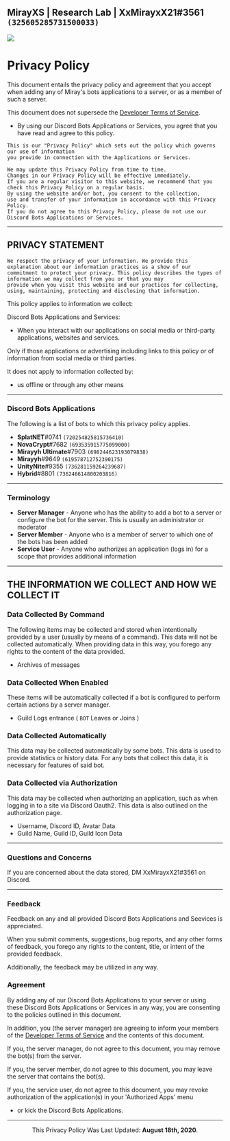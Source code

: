 ## MirayXS | Research Lab | XxMirayxX21#3561 `(325605285731500033)`

[![](https://discordapp.com/api/guilds/735182703871262820/embed.png?style=banner2)](https://discord.gg/CkdjnCR)

# Privacy Policy

This document entails the privacy policy and agreement that you accept when adding any of Miray's bots applications to a server, or as a member of such a server.

This document does not supersede the [Developer Terms of Service](https://discordapp.com/developers/docs/legal).
* By using our Discord Bots Applications or Services, you agree that you have read and agree to this policy.

```text
This is our "Privacy Policy" which sets out the policy which governs our use of information
you provide in connection with the Applications or Services.
```

```text
We may update this Privacy Policy from time to time.
Changes in our Privacy Policy will be effective immediately.
If you are a regular visitor to this website, we recommend that you check this Privacy Policy on a regular basis.
By using the website and/or bot, you consent to the collection,
use and transfer of your information in accordance with this Privacy Policy.
If you do not agree to this Privacy Policy, please do not use our Discord Bots Applications or Services.
```

<hr>

## PRIVACY STATEMENT

```text
We respect the privacy of your information. We provide this explanation about our information practices as a show of our
commitment to protect your privacy. This policy describes the types of information we may collect from you or that you may
provide when you visit this website and our practices for collecting, using, maintaining, protecting and disclosing that information.
```

This policy applies to information we collect:

Discord Bots Applications and Services:

* When you interact with our applications on social media or third-party applications, websites and services.

Only if those applications or advertising including links to this policy or of information from social media or third parties.

It does not apply to information collected by:

* us offline or through any other means

<hr>

### Discord Bots Applications
The following is a list of bots to which this privacy policy applies.
* **SplatNET**#0741 `(720254825815736410)`
* **NovaCrypt**#7682 `(693535915775099000)`
* **Mirayyh Ultimate**#7903 `(698244623193079838)`
* **Mirayyh**#9649 `(619578712752390175)`
* **UnityNite**#9355 `(736281159264239687)`
* **Hybrid**#8801 `(736246614800203816)`

<hr>

### Terminology
* **Server Manager** - Anyone who has the ability to add a bot to a server or configure the bot for the server. This is usually an administrator or moderator
* **Server Member** - Anyone who is a member of server to which one of the bots has been added
* **Service User** - Anyone who authorizes an application (logs in) for a scope that provides additional information

<hr>

## THE INFORMATION WE COLLECT AND HOW WE COLLECT IT

### Data Collected By Command
The following items may be collected and stored when intentionally provided by a user (usually by means of a command). This data will not be collected automatically. When providing data in this way, you forego any rights to the content of the data provided.
* Archives of messages

### Data Collected When Enabled
These items will be automatically collected if a bot is configured to perform certain actions by a server manager.
* Guild Logs entrance ( `BOT` Leaves or Joins )

### Data Collected Automatically
This data may be collected automatically by some bots. This data is used to provide statistics or history data. For any bots that collect this data, it is necessary for features of said bot.

### Data Collected via Authorization
This data may be collected when authorizing an application, such as when logging in to a site via Discord Oauth2. This data is also outlined on the authorization page.
* Username, Discord ID, Avatar Data
* Guild Name, Guild ID, Guild Icon Data

<hr>

### Questions and Concerns
If you are concerned about the data stored, DM XxMirayxX21#3561 on Discord.

<hr>

### Feedback
Feedback on any and all provided Discord Bots Applications and Seevices is appreciated.

When you submit comments, suggestions, bug reports, and any other forms of feedback, you forego any rights to the content, title, or intent of the provided feedback.

Additionally, the feedback may be utilized in any way.


### Agreement
By adding any of our Discord Bots Applications to your server or using these Discord Bots Applications or Services in any way, you are consenting to the policies outlined in this document.

In addition, you (the server manager) are agreeing to inform your members of the [Developer Terms of Service](https://discordapp.com/developers/docs/legal) and the contents of this document.

If you, the server manager, do not agree to this document, you may remove the bot(s) from the server.

If you, the server member, do not agree to this document, you may leave the server that contains the bot(s).

If you, the service user, do not agree to this document, you may revoke authorization of the application(s) in your 'Authorized Apps' menu
- or kick the Discord Bots Applications.

------------
<p align="center">
  This Privacy Policy Was Last Updated: 
  <b>August 18th, 2020</b>.
</p>
